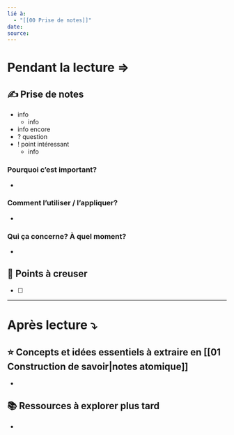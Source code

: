 ```yaml
---
lié à:
  - "[[00 Prise de notes]]"
date: 
source:
---
```

# Pendant la lecture ⇒

## ✍️ Prise de notes
- info
	- info
- info encore
- ? question 
- ! point intéressant
	- info

### Pourquoi c’est important?
- 

### Comment l’utiliser / l’appliquer?
- 

### Qui ça concerne? À quel moment?
- 

## 🤔 Points à creuser

- [ ] 

---

# Après lecture ⤵︎

## ⭐ Concepts et idées essentiels à extraire en [[01 Construction de savoir|notes atomique]]
- 

## 📚 Ressources à explorer plus tard
- 
